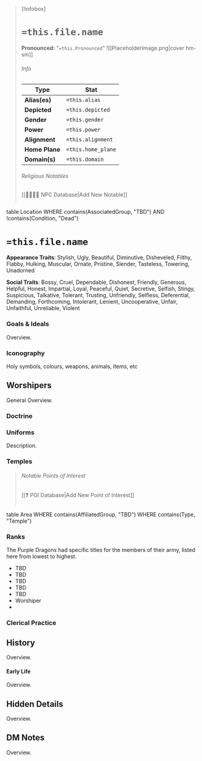 
> [!infobox]
> # `=this.file.name`
> **Pronounced:**  "`=this.Pronounced`"
> ![[PlaceholderImage.png|cover hm-sm]]
> ###### Info
> Type | Stat |
> ---|---|
> **Alias(es)** | `=this.alias` |
> **Depicted** | `=this.depicted` |
> **Gender** | `=this.gender` |
> **Power** | `=this.power` |
> **Alignment** | `=this.alignment` |
> **Home Plane** | `=this.home_plane` |
> **Domain(s)** | `=this.domain` |
> ###### Religious Notables
> [[👨‍👩‍👧‍👦 NPC Database|Add New Notable]]
> ```dataview
table Location
WHERE contains(AssociatedGroup, "TBD") AND !contains(Condition, "Dead")

# `=this.file.name`
**Appearance Traits**: Stylish, Ugly, Beautiful, Diminutive, Disheveled, Filthy, Flabby, Hulking, Muscular, Ornate, Pristine, Slender, Tasteless, Towering, Unadorned

**Social Traits**: Bossy, Cruel, Dependable, Dishonest, Friendly, Generous, Helpful, Honest, Impartial, Loyal, Peaceful, Quiet, Secretive, Selfish, Stingy, Suspicious, Talkative, Tolerant, Trusting, Unfriendly, Selfless, Deferential, Demanding, Forthcoming, Intolerant, Lenient, Uncooperative, Unfair, Unfaithful, Unreliable, Violent

### Goals & Ideals
Overview.

### Iconography
Holy symbols, colours, weapons, animals, items, etc

## Worshipers
General Overview.

### Doctrine

### Uniforms
Description.

### Temples
> ###### Notable Points of Interest
> [[❓ POI Database|Add New Point of Interest]]
> ```dataview
table Area
WHERE contains(AffiliatedGroup, "TBD") WHERE contains(Type, "Temple")

### Ranks
The Purple Dragons had specific titles for the members of their army, listed here from lowest to highest.

- TBD
- TBD
- TBD
- TBD
- TBD
- Worshiper
- 
### Clerical Practice

## History
Overview.

#### Early Life
Overview.

## Hidden Details
Overview.

## DM Notes
Overview.